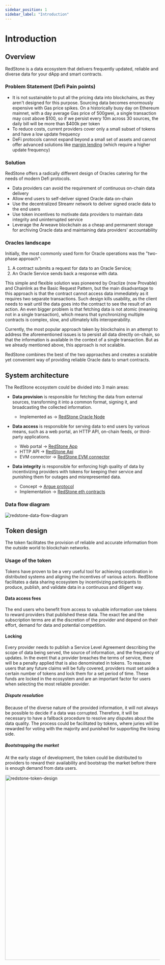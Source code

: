 ```yaml
---
sidebar_position: 1
sidebar_label: "Introduction"
---
```


# Introduction

## Overview

RedStone is a data ecosystem that delivers frequently updated, reliable and
diverse data for your dApp and smart contracts.

### Problem Statement (Defi Pain points)

- It is not sustainable to put all the pricing data into blockchains, as they aren't designed for this purpose. Sourcing data becomes enormously expensive with Gas price spikes. On a historically busy day on Ethereum mainnet, with a day average Gas price of 500gwei, a single transaction may cost above $100, so if we persist every 10m across 30 sources, the daily bill will be more than $400k per token
- To reduce costs, current providers cover only a small subset of tokens and have a low update frequency
- DeFi protocols cannot expand beyond a small set of assets and cannot offer advanced solutions like [margin lending](https://www.nasdaq.com/articles/hodling-coins-is-one-plan-of-action-but-serious-investors-will-look-at-marginal-lending) (which require a higher update frequency)

### Solution

RedStone offers a radically different design of Oracles catering for the needs of modern Defi protocols.

- Data providers can avoid the requirement of continuous on-chain data delivery
- Allow end users to self-deliver signed Oracle data on-chain
- Use the decentralized Streamr network to deliver signed oracle data to the end users
- Use token incentives to motivate data providers to maintain data integrity and uninterrupted service
- Leverage the Arweave blockchain as a cheap and permanent storage for archiving Oracle data and maintaining data providers' accountability

### Oracles landscape

Initially, the most commonly used form for Oracle operations was the "two-phase approach":

1. A contract submits a request for data to an Oracle Service;
2. An Oracle Service sends back a response with data.

This simple and flexible solution was pioneered by Oraclize (now Provable) and Chainlink as the Basic Request Pattern, but the main disadvantage to this approach is that the contract cannot access data immediately as it requires two separate transactions. Such design kills usability, as the client needs to wait until the data goes into the contract to see the result of an action. An even bigger problem is that fetching data is not atomic (meaning not in a single transaction), which means that synchronizing multiple contracts is complex, slow, and ultimately kills interoperability.

Currently, the most popular approach taken by blockchains in an attempt to address the aforementioned issues is to persist all data directly on-chain, so that the information is available in the context of a single transaction. But as we already mentioned above, this approach is not scalable.

RedStone combines the best of the two approaches and creates a scalable yet convenient way of providing reliable Oracle data to smart contracts.

## System architecture

The RedStone ecosystem could be divided into 3 main areas:

- **Data provision** is responsible for fetching the data from external sources, transforming it into a common format, signing it, and broadcasting the collected information.
  - Implemented as → [RedStone Oracle Node](https://github.com/redstone-finance/redstone-oracles-monorepo/tree/main/packages/oracle-node)
- **Data access** is responsible for serving data to end users by various means, such as a web portal, an HTTP API, on-chain feeds, or third-party applications.

  - Web portal → [RedStone App](https://github.com/redstone-finance/redstone-app)
  - HTTP API → [RedStone Api](https://github.com/redstone-finance/redstone-api)
  - EVM connector → [RedStone EVM connector](https://github.com/redstone-finance/redstone-oracles-monorepo/tree/main/packages/evm-connector)

- **Data integrity** is responsible for enforcing high quality of data by incentivizing providers with tokens for keeping their service and punishing them for outages and misrepresented data.
  - Concept → [Argue protocol](https://github.com/redstone-finance/redstone-oracles-monorepo/blob/main/packages/oracle-node/docs/DISPUTE_RESOLUTION.md)
  - Implementation → [RedStone eth contracts](https://github.com/redstone-finance/redstone-oracles-monorepo/tree/main/packages/eth-contracts)

### Data flow diagram

![redstone-data-flow-diagram](https://user-images.githubusercontent.com/48165439/219980955-7f82a300-a8d8-41af-861d-0efa1fcbb0c7.png)

## Token design

The token facilitates the provision of reliable and accurate information from the outside world to blockchain networks.

### Usage of the token

Tokens have proven to be a very useful tool for achieving coordination in distributed systems and aligning the incentives of various actors. RedStone facilitates a data sharing ecosystem by incentivizing participants to produce, publish, and validate data in a continuous and diligent way.

#### Data access fees

The end users who benefit from access to valuable information use tokens to reward providers that published these data. The exact fee and the subscription terms are at the discretion of the provider and depend on their effort, demand for data and potential competition.

#### Locking

Every provider needs to publish a Service Level Agreement describing the scope of data being served, the source of information, and the frequency of updates. In the event that a provider breaches the terms of service, there will be a penalty applied that is also denominated in tokens. To reassure users that any future claims will be fully covered, providers must set aside a certain number of tokens and lock them for a set period of time. These funds are locked in the ecosystem and are an important factor for users when selecting the most reliable provider.

##### Dispute resolution

Because of the diverse nature of the provided information, it will not always be possible to decide if a data was corrupted. Therefore, it will be necessary to have a fallback procedure to resolve any disputes about the data quality. The process could be facilitated by tokens, where juries will be rewarded for voting with the majority and punished for supporting the losing side.

##### Bootstrapping the market

At the early stage of development, the token could be distributed to providers to reward their availability and bootstrap the market before there is enough demand from data users.

<img alt="redstone-token-design" src="https://github.com/redstone-finance/redstone-node/blob/main/docs/img/redstone-token-design.png?raw=true" width="600" />
